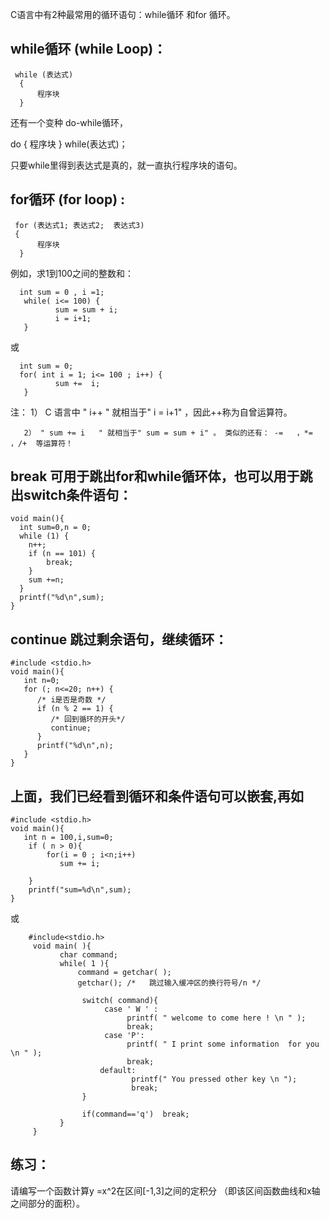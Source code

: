 C语言中有2种最常用的循环语句：while循环 和for 循环。



## while循环 (while Loop)：

     while (表达式)
      {
          程序块
      }

还有一个变种 do-while循环，

   do {
      程序块
    } while(表达式)； 

只要while里得到表达式是真的，就一直执行程序块的语句。



## for循环 (for loop) :

     for (表达式1; 表达式2;  表达式3)
     {
          程序块
      }

例如，求1到100之间的整数和：

      int sum = 0 , i =1;
       while( i<= 100) {
              sum = sum + i;
              i = i+1;  
       }

或

      int sum = 0;
      for( int i = 1; i<= 100 ; i++) {
              sum +=  i;          
       }

注：
       1） C 语言中 " i++  " 就相当于" i = i+1" ，因此++称为自曾运算符。

       2） " sum += i   " 就相当于" sum = sum + i" 。 类似的还有： -=   ，*= ，/+  等运算符！



## break  可用于跳出for和while循环体，也可以用于跳出switch条件语句：

```
void main(){
  int sum=0,n = 0;
  while (1) {
    n++;
    if (n == 101) {
        break;
    }
    sum +=n;
  }
  printf("%d\n",sum);
}
```



## continue  跳过剩余语句，继续循环：

```
#include <stdio.h>
void main(){
   int n=0;
   for (; n<=20; n++) {
      /* i是否是奇数 */
      if (n % 2 == 1) {
         /* 回到循环的开头*/
         continue;
      }
      printf("%d\n",n);
   }
}
```

## 上面，我们已经看到循环和条件语句可以嵌套,再如

```
#include <stdio.h>
void main(){
   int n = 100,i,sum=0;
    if ( n > 0){
        for(i = 0 ; i<n;i++)
           sum += i;

    }
    printf("sum=%d\n",sum); 
}
```    
或

        #include<stdio.h>
         void main( ){
               char command;          
               while( 1 ){
                   command = getchar( );
                   getchar(); /*   跳过输入缓冲区的换行符号/n */

                    switch( command){
                         case ' W ' :
                              printf( " welcome to come here ! \n " ); 
                              break;
                         case 'P':
                              printf( " I print some information  for you \n " ); 
                              break;
                        default:
                               printf(" You pressed other key \n ");
                               break;
                    }

                    if(command=='q')  break; 
               }
         }

## 练习：
请编写一个函数计算y =x^2在区间[-1,3]之间的定积分 （即该区间函数曲线和x轴之间部分的面积）。

